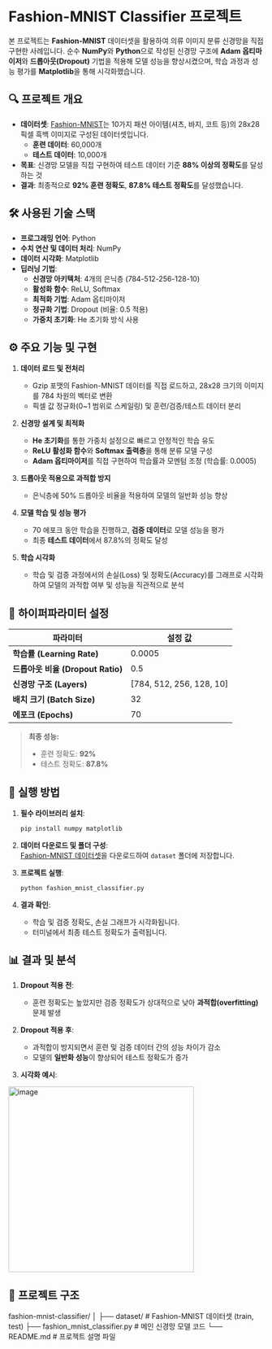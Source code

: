 # Fashion-MNIST Classifier 프로젝트

본 프로젝트는 **Fashion-MNIST** 데이터셋을 활용하여 의류 이미지 분류 신경망을 직접 구현한 사례입니다. 순수 **NumPy**와 **Python**으로 작성된 신경망 구조에 **Adam 옵티마이저**와 **드롭아웃(Dropout)** 기법을 적용해 모델 성능을 향상시켰으며, 학습 과정과 성능 평가를 **Matplotlib**을 통해 시각화했습니다. 


## 🔍 프로젝트 개요

- **데이터셋**: [Fashion-MNIST](https://github.com/zalandoresearch/fashion-mnist)는 10가지 패션 아이템(셔츠, 바지, 코트 등)의 28x28 픽셀 흑백 이미지로 구성된 데이터셋입니다.
  - **훈련 데이터**: 60,000개
  - **테스트 데이터**: 10,000개
- **목표**: 신경망 모델을 직접 구현하여 테스트 데이터 기준 **88% 이상의 정확도**를 달성하는 것
- **결과**: 최종적으로 **92% 훈련 정확도**, **87.8% 테스트 정확도**를 달성했습니다.



## 🛠️ 사용된 기술 스택

- **프로그래밍 언어**: Python  
- **수치 연산 및 데이터 처리**: NumPy  
- **데이터 시각화**: Matplotlib  
- **딥러닝 기법**:
  - **신경망 아키텍처**: 4개의 은닉층 (784-512-256-128-10)
  - **활성화 함수**: ReLU, Softmax
  - **최적화 기법**: Adam 옵티마이저
  - **정규화 기법**: Dropout (비율: 0.5 적용)
  - **가중치 초기화**: He 초기화 방식 사용



## ⚙️ 주요 기능 및 구현

1. **데이터 로드 및 전처리**
   - Gzip 포맷의 Fashion-MNIST 데이터를 직접 로드하고, 28x28 크기의 이미지를 784 차원의 벡터로 변환
   - 픽셀 값 정규화(0~1 범위로 스케일링) 및 훈련/검증/테스트 데이터 분리

2. **신경망 설계 및 최적화**
   - **He 초기화**를 통한 가중치 설정으로 빠르고 안정적인 학습 유도
   - **ReLU 활성화 함수**와 **Softmax 출력층**을 통해 분류 모델 구성
   - **Adam 옵티마이저**를 직접 구현하여 학습률과 모멘텀 조정 (학습률: 0.0005)

3. **드롭아웃 적용으로 과적합 방지**
   - 은닉층에 50% 드롭아웃 비율을 적용하여 모델의 일반화 성능 향상

4. **모델 학습 및 성능 평가**
   - 70 에포크 동안 학습을 진행하고, **검증 데이터**로 모델 성능을 평가
   - 최종 **테스트 데이터**에서 87.8%의 정확도 달성

5. **학습 시각화**
   - 학습 및 검증 과정에서의 손실(Loss) 및 정확도(Accuracy)를 그래프로 시각화하여 모델의 과적합 여부 및 성능을 직관적으로 분석



## 🔧 하이퍼파라미터 설정

| **파라미터**           | **설정 값**                  |
|-----------------------|-----------------------------|
| **학습률 (Learning Rate)**  | 0.0005                        |
| **드롭아웃 비율 (Dropout Ratio)** | 0.5                          |
| **신경망 구조 (Layers)** | [784, 512, 256, 128, 10]    |
| **배치 크기 (Batch Size)** | 32                           |
| **에포크 (Epochs)**     | 70                           |

> **최종 성능:**  
> - 훈련 정확도: **92%**  
> - 테스트 정확도: **87.8%**



## 🚀 실행 방법

1. **필수 라이브러리 설치**:
   ```bash
   pip install numpy matplotlib
   ```

2. **데이터 다운로드 및 폴더 구성**:  
   [Fashion-MNIST 데이터셋](https://github.com/zalandoresearch/fashion-mnist)을 다운로드하여 `dataset` 폴더에 저장합니다.

3. **프로젝트 실행**:
   ```bash
   python fashion_mnist_classifier.py
   ```

4. **결과 확인**:
   - 학습 및 검증 정확도, 손실 그래프가 시각화됩니다.
   - 터미널에서 최종 테스트 정확도가 출력됩니다.


## 📊 결과 및 분석

1. **Dropout 적용 전**:
   - 훈련 정확도는 높았지만 검증 정확도가 상대적으로 낮아 **과적합(overfitting)** 문제 발생

2. **Dropout 적용 후**:
   - 과적합이 방지되면서 훈련 및 검증 데이터 간의 성능 차이가 감소
   - 모델의 **일반화 성능**이 향상되어 테스트 정확도가 증가

3. **시각화 예시**:
<img width="365" alt="image" src="https://github.com/user-attachments/assets/af040b48-0317-43a5-8f39-8526afafbf0c" />



## 📁 프로젝트 구조

fashion-mnist-classifier/
│
├── dataset/                   # Fashion-MNIST 데이터셋 (train, test)
├── fashion_mnist_classifier.py # 메인 신경망 모델 코드
└── README.md                  # 프로젝트 설명 파일
```
